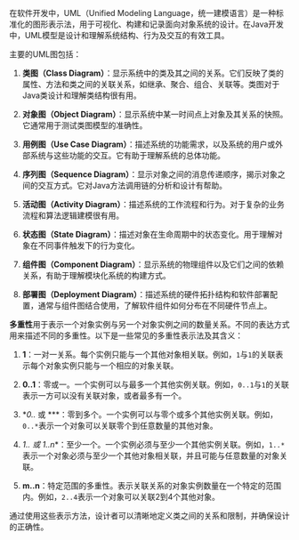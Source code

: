 在软件开发中，UML（Unified Modeling Language，统一建模语言）是一种标准化的图形表示法，用于可视化、构建和记录面向对象系统的设计。在Java开发中，UML模型是设计和理解系统结构、行为及交互的有效工具。

主要的UML图包括：

1. **类图（Class Diagram）**：显示系统中的类及其之间的关系。它们反映了类的属性、方法和类之间的关联关系，如继承、聚合、组合、关联等。类图对于Java类设计和理解类结构很有用。

2. **对象图（Object Diagram）**：显示系统中某一时间点上对象及其关系的快照。它通常用于测试类图模型的准确性。

3. **用例图（Use Case Diagram）**：描述系统的功能需求，以及系统的用户或外部系统与这些功能的交互。它有助于理解系统的总体功能。

4. **序列图（Sequence Diagram）**：显示对象之间的消息传递顺序，揭示对象之间的交互方式。它对Java方法调用链的分析和设计有帮助。

5. **活动图（Activity Diagram）**：描述系统的工作流程和行为。对于复杂的业务流程和算法逻辑建模很有用。

6. **状态图（State Diagram）**：描述对象在生命周期中的状态变化。用于理解对象在不同事件触发下的行为变化。

7. **组件图（Component Diagram）**：显示系统的物理组件以及它们之间的依赖关系，有助于理解模块化系统的构建方式。

8. **部署图（Deployment Diagram）**：描述系统的硬件拓扑结构和软件部署配置，通常与组件图结合使用，了解软件组件如何分布在不同硬件节点上。


**多重性**用于表示一个对象实例与另一个对象实例之间的数量关系。不同的表达方式用来描述不同的多重性。以下是一些常见的多重性表示法及其含义：

1. **1**：一对一关系。每个实例只能与一个其他对象相关联。例如，`1`与`1`的关联表示每个对象实例只能与一个相应的对象关联。

2. **0..1**：零或一。一个实例可以与最多一个其他实例关联。例如，`0..1`与`1`的关联表示一方可以没有关联对象，或者最多有一个。

3. **0..* 或 ***：零到多个。一个实例可以与零个或多个其他实例关联。例如，`0..*`表示一个对象可以关联零个到任意数量的其他对象。

4. **1..* 或 1..n**：至少一个。一个实例必须与至少一个其他实例关联。例如，`1..*`表示一个对象必须与至少一个其他对象相关联，并且可能与任意数量的对象关联。

5. **m..n**：特定范围的多重性。表示关联关系的对象实例数量在一个特定的范围内。例如，`2..4`表示一个对象可以关联2到4个其他对象。

通过使用这些表示方法，设计者可以清晰地定义类之间的关系和限制，并确保设计的正确性。